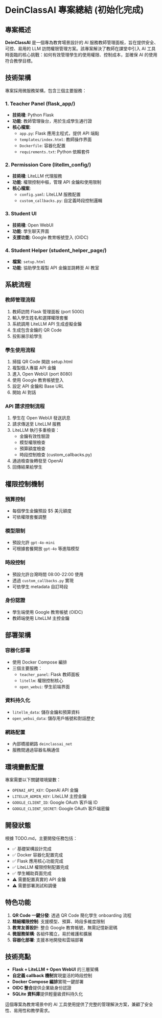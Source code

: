 # DeinClassAI 專案總結 (初始化完成)

## 專案概述

**DeinClassAI** 是一個專為教育場景設計的 AI 服務教師管理面板，旨在提供安全、可控、易用的 LLM 訪問權限管理方案。該專案解決了教師在課堂中引入 AI 工具時面臨的核心挑戰：如何有效管理學生的使用權限、控制成本，並確保 AI 的使用符合教學目標。

## 技術架構

專案採用微服務架構，包含三個主要服務：

### 1. Teacher Panel (flask_app/)
- **技術棧**: Python Flask
- **功能**: 教師管理後台，用於生成學生通行證
- **核心檔案**:
  - `app.py`: Flask 應用主程式，提供 API 端點
  - `templates/index.html`: 教師操作界面
  - `Dockerfile`: 容器化配置
  - `requirements.txt`: Python 依賴套件

### 2. Permission Core (litellm_config/)
- **技術棧**: LiteLLM 代理服務
- **功能**: 權限控制中樞，管理 API 金鑰和使用限制
- **核心檔案**:
  - `config.yaml`: LiteLLM 服務配置
  - `custom_callbacks.py`: 自定義時段控制邏輯

### 3. Student UI
- **技術棧**: Open WebUI
- **功能**: 學生聊天界面
- **支援功能**: Google 教育帳號登入 (OIDC)

### 4. Student Helper (student_helper_page/)
- **檔案**: `setup.html`
- **功能**: 協助學生複製 API 金鑰並跳轉至 AI 教室

## 系統流程

### 教師管理流程
1. 教師訪問 Flask 管理面板 (port 5000)
2. 輸入學生姓名和選擇權限套餐
3. 系統調用 LiteLLM API 生成虛擬金鑰
4. 生成包含金鑰的 QR Code
5. 投影展示給學生

### 學生使用流程
1. 掃描 QR Code 開啟 setup.html
2. 複製個人專屬 API 金鑰
3. 進入 Open WebUI (port 8080)
4. 使用 Google 教育帳號登入
5. 設定 API 金鑰和 Base URL
6. 開始 AI 對話

### API 請求控制流程
1. 學生在 Open WebUI 發送訊息
2. 請求傳送至 LiteLLM 服務
3. LiteLLM 執行多重檢查：
   - 金鑰有效性驗證
   - 模型權限檢查
   - 預算額度檢查
   - 時段控制檢查 (custom_callbacks.py)
4. 通過檢查後轉發至 OpenAI
5. 回傳結果給學生

## 權限控制機制

### 預算控制
- 每個學生金鑰預設 $5 美元額度
- 可依權限套餐調整

### 模型限制
- 預設允許 `gpt-4o-mini`
- 可根據套餐開放 `gpt-4o` 等進階模型

### 時段控制
- 預設允許台灣時間 08:00-22:00 使用
- 透過 `custom_callbacks.py` 實現
- 可依學生 metadata 自訂時段

### 身份認證
- 學生端使用 Google 教育帳號 (OIDC)
- 教師端使用 LiteLLM 主控金鑰

## 部署架構

### 容器化部署
- 使用 Docker Compose 編排
- 三個主要服務：
  - `teacher_panel`: Flask 教師面板
  - `litellm`: 權限控制核心
  - `open_webui`: 學生前端界面

### 資料持久化
- `litellm_data`: 儲存金鑰和預算資料
- `open_webui_data`: 儲存用戶帳號和對話歷史

### 網路配置
- 內部橋接網路 `deinclassai_net`
- 服務間通過容器名稱通信

## 環境變數配置

專案需要以下關鍵環境變數：
- `OPENAI_API_KEY`: OpenAI API 金鑰
- `LITELLM_ADMIN_KEY`: LiteLLM 主控金鑰
- `GOOGLE_CLIENT_ID`: Google OAuth 客戶端 ID
- `GOOGLE_CLIENT_SECRET`: Google OAuth 客戶端密鑰

## 開發狀態

根據 TODO.md，主要開發任務包括：
- ✅ 基礎架構設計完成
- ✅ Docker 容器化配置完成
- ✅ Flask 應用核心功能完成
- ✅ LiteLLM 權限控制配置完成
- ✅ 學生輔助頁面完成
- ⚠️ 需要配置真實的 API 金鑰
- ⚠️ 需要部署測試和調優

## 特色功能

1. **QR Code 一鍵分發**: 透過 QR Code 簡化學生 onboarding 流程
2. **精細權限控制**: 支援模型、預算、時段多維度限制
3. **教育友善設計**: 整合 Google 教育帳號，無需記憶新密碼
4. **微服務架構**: 各組件獨立，易於維護和擴展
5. **容器化部署**: 支援本地開發和雲端部署

## 技術亮點

- **Flask + LiteLLM + Open WebUI** 的三層架構
- **自定義 callback 機制**實現靈活的時段控制
- **Docker Compose 編排**實現一鍵部署
- **OIDC 整合**提供企業級身份認證
- **SQLite 資料庫**提供輕量級資料持久化

這個專案為教育場景中的 AI 工具使用提供了完整的管理解決方案，兼顧了安全性、易用性和教學需求。 